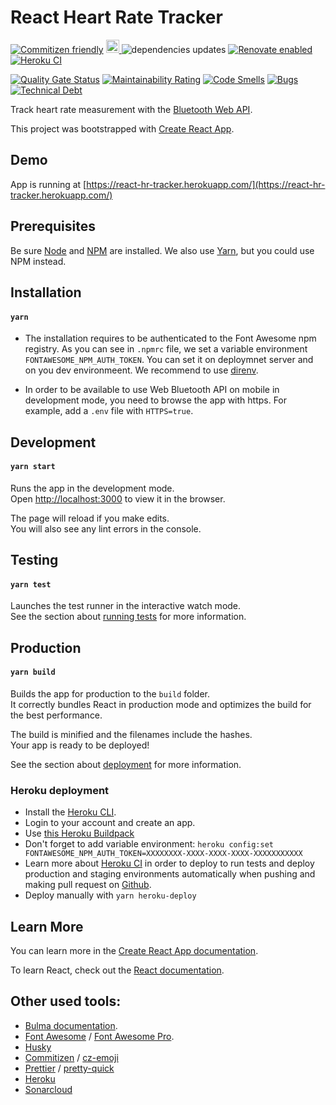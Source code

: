 # React Heart Rate Tracker

[![Commitizen friendly](https://img.shields.io/badge/commitizen-friendly-brightgreen.svg)](http://commitizen.github.io/cz-cli/)
<a href="https://bulma.io">
<img src="https://bulma.io/images/made-with-bulma.png" alt="Made with Bulma" height="21">
</a>
<img id="badge" src="https://david-dm.org/proustibat/react-hr-tracker.svg" alt="dependencies updates">
[![Renovate enabled](https://img.shields.io/badge/RenovateBot-enabled-brightgreen.svg)](https://renovatebot.com/)
[![Heroku CI](https://img.shields.io/badge/Heroku%20-CI-blueviolet)](https://devcenter.heroku.com/articles/heroku-ci)

[![Quality Gate Status](https://sonarcloud.io/api/project_badges/measure?project=proustibat_react-hr-tracker&metric=alert_status)](https://sonarcloud.io/dashboard?id=proustibat_react-hr-tracker)
[![Maintainability Rating](https://sonarcloud.io/api/project_badges/measure?project=proustibat_react-hr-tracker&metric=sqale_rating)](https://sonarcloud.io/dashboard?id=proustibat_react-hr-tracker)
[![Code Smells](https://sonarcloud.io/api/project_badges/measure?project=proustibat_react-hr-tracker&metric=code_smells)](https://sonarcloud.io/dashboard?id=proustibat_react-hr-tracker)
[![Bugs](https://sonarcloud.io/api/project_badges/measure?project=proustibat_react-hr-tracker&metric=bugs)](https://sonarcloud.io/dashboard?id=proustibat_react-hr-tracker)
[![Technical Debt](https://sonarcloud.io/api/project_badges/measure?project=proustibat_react-hr-tracker&metric=sqale_index)](https://sonarcloud.io/dashboard?id=proustibat_react-hr-tracker)

Track heart rate measurement with the [Bluetooth Web API](https://developer.mozilla.org/en-US/docs/Web/API/Web_Bluetooth_API).

This project was bootstrapped with [Create React App](https://github.com/facebook/create-react-app).

## Demo

App is running at [https://react-hr-tracker.herokuapp.com/](https://react-hr-tracker.herokuapp.com/)

## Prerequisites

Be sure [Node](https://nodejs.org/) and [NPM](https://www.npmjs.com/) are installed.
We also use [Yarn](https://classic.yarnpkg.com/), but you could use NPM instead.

## Installation

#### `yarn`

- The installation requires to be authenticated to the Font Awesome npm registry.
  As you can see in `.npmrc` file, we set a variable environment `FONTAWESOME_NPM_AUTH_TOKEN`. You can set it on deploymnet server and on you dev environmeent.
  We recommend to use [direnv](https://direnv.net/).

- In order to be available to use Web Bluetooth API on mobile in development mode, you need to browse the app with https.
  For example, add a `.env` file with `HTTPS=true`.

## Development

#### `yarn start`

Runs the app in the development mode.<br />
Open [http://localhost:3000](http://localhost:3000) to view it in the browser.

The page will reload if you make edits.<br />
You will also see any lint errors in the console.

## Testing

#### `yarn test`

Launches the test runner in the interactive watch mode.<br />
See the section about [running tests](https://facebook.github.io/create-react-app/docs/running-tests) for more information.

## Production

#### `yarn build`

Builds the app for production to the `build` folder.<br />
It correctly bundles React in production mode and optimizes the build for the best performance.

The build is minified and the filenames include the hashes.<br />
Your app is ready to be deployed!

See the section about [deployment](https://facebook.github.io/create-react-app/docs/deployment) for more information.

### Heroku deployment

- Install the [Heroku CLI](https://devcenter.heroku.com/articles/heroku-cli).
- Login to your account and create an app.
- Use [this Heroku Buildpack](https://github.com/mars/create-react-app-buildpack)
- Don't forget to add variable environment: `heroku config:set FONTAWESOME_NPM_AUTH_TOKEN=XXXXXXXX-XXXX-XXXX-XXXX-XXXXXXXXXXX`
- Learn more about [Heroku CI](https://devcenter.heroku.com/articles/heroku-ci) in order to deploy to run tests and deploy production and staging environments automatically when pushing and making pull request on [Github](https://devcenter.heroku.com/articles/github-integration#automatic-deploys).
- Deploy manually with `yarn heroku-deploy`

## Learn More

You can learn more in the [Create React App documentation](https://facebook.github.io/create-react-app/docs/getting-started).

To learn React, check out the [React documentation](https://reactjs.org/).

## Other used tools:

- [Bulma documentation](https://bulma.io/documentation/).
- [Font Awesome](https://fontawesome.com/) / [Font Awesome Pro](https://fontawesome.com/pro).
- [Husky](https://github.com/typicode/husky#readme)
- [Commitizen](http://commitizen.github.io/cz-cli/) / [cz-emoji](https://github.com/ngryman/cz-emoji)
- [Prettier](https://prettier.io/) / [pretty-quick](https://github.com/azz/pretty-quick#readme)
- [Heroku](https://devcenter.heroku.com/categories/reference)
- [Sonarcloud](https://sonarcloud.io/documentation/analysis/automatic-analysis/)

